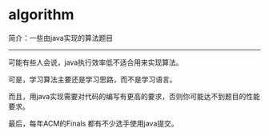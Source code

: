 algorithm
===
简介：一些由java实现的算法题目







------

可能有些人会说，java执行效率低不适合用来实现算法。

可是，学习算法主要还是学习思路，而不是学习语言。

而且，用java实现需要对代码的编写有更高的要求，否则你可能达不到题目的性能要求。

最后，每年ACM的Finals 都有不少选手使用java提交。



